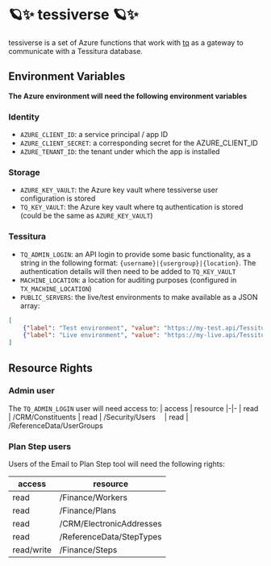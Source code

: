 # 🪐✨ tessiverse 🪐✨

tessiverse is a set of Azure functions that work with [tq](http://github.com/skysyzygy/tq) as a 
gateway to communicate with a Tessitura database. 

## Environment Variables
**The Azure environment will need the following environment variables**

### Identity

* `AZURE_CLIENT_ID`: a service principal / app ID
* `AZURE_CLIENT_SECRET`: a corresponding secret for the AZURE_CLIENT_ID
* `AZURE_TENANT_ID`: the tenant under which the app is installed

### Storage 
* `AZURE_KEY_VAULT`: the Azure key vault where tessiverse user configuration is stored
* `TQ_KEY_VAULT`: the Azure key vault where tq authentication is stored (could be the same as `AZURE_KEY_VAULT`)

### Tessitura
* `TQ_ADMIN_LOGIN`: an API login to provide some basic functionality, as a string in the following format: `{username}|{usergroup}|{location}`. The authentication details will then need to be added to `TQ_KEY_VAULT`
* `MACHINE_LOCATION`: a location for auditing purposes (configured in `TX_MACHINE_LOCATION`)
* `PUBLIC_SERVERS`: the live/test environments to make available as a JSON array:
```json
[ 
    {"label": "Test environment", "value": "https://my-test.api/Tessitura"},
    {"label": "Live environment", "value": "https://my-live.api/Tessitura"}
]
```

## Resource Rights

### Admin user
The `TQ_ADMIN_LOGIN` user will need access to:
| access | resource
|-|-
| read | /CRM/Constituents
| read | /Security/Users  
| read | /ReferenceData/UserGroups

### Plan Step users
Users of the Email to Plan Step tool will need the following rights:

| access | resource
|-|-
| read |  /Finance/Workers
| read | /Finance/Plans
| read | /CRM/ElectronicAddresses
| read | /ReferenceData/StepTypes
| read/write | /Finance/Steps


